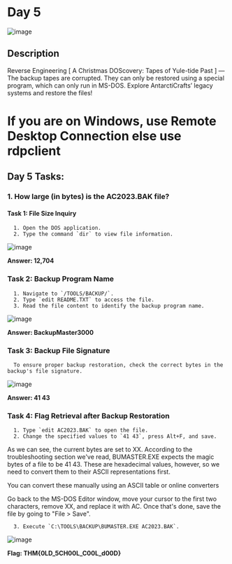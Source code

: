 # Day 5
![image](https://github.com/W4W1R3/Advent-Of-Cyber-2023-Walkthroughs/assets/57982315/8bdb8a7c-f3dd-4c66-9686-597f9b727428)

## Description

Reverse Engineering [ A Christmas DOScovery: Tapes of Yule-tide Past ] — The backup tapes are corrupted. 
They can only be restored using a special program, which can only run in MS-DOS. Explore AntarctiCrafts’ legacy systems and restore the files!

<h1>If you are on Windows, use Remote Desktop Connection else use rdpclient</h1>

## Day 5 Tasks:

### 1. How large (in bytes) is the AC2023.BAK file?

#### Task 1: File Size Inquiry

      1. Open the DOS application.
      2. Type the command `dir` to view file information.


![image](https://github.com/W4W1R3/Advent-Of-Cyber-2023-Walkthroughs/assets/57982315/e6fac3d0-818d-4251-a08d-0de873aa2c0a)

   
**Answer: 12,704**

### Task 2: Backup Program Name

      1. Navigate to `/TOOLS/BACKUP/`.
      2. Type `edit README.TXT` to access the file.
      3. Read the file content to identify the backup program name.

![image](https://github.com/W4W1R3/Advent-Of-Cyber-2023-Walkthroughs/assets/57982315/75c9c193-3175-4f3b-be50-089f21178e09)


**Answer: BackupMaster3000**

### Task 3: Backup File Signature

      To ensure proper backup restoration, check the correct bytes in the backup's file signature.

 ![image](https://github.com/W4W1R3/Advent-Of-Cyber-2023-Walkthroughs/assets/57982315/a8f5f78d-0bca-4ceb-b34e-fbd2ae1e7c61)


**Answer: 41 43**

### Task 4: Flag Retrieval after Backup Restoration

      1. Type `edit AC2023.BAK` to open the file.
      2. Change the specified values to `41 43`, press Alt+F, and save.

As we can see, the current bytes are set to XX. According to the troubleshooting section we've read, BUMASTER.EXE expects the magic bytes of a file to be 41 43. 
These are hexadecimal values, however, so we need to convert them to their ASCII representations first.

You can convert these manually using an ASCII table or online converters

Go back to the MS-DOS Editor window, move your cursor to the first two characters, remove XX, and replace it with AC. Once that's done, save the file by going to "File > Save".

      3. Execute `C:\TOOLS\BACKUP\BUMASTER.EXE AC2023.BAK`.

![image](https://github.com/W4W1R3/Advent-Of-Cyber-2023-Walkthroughs/assets/57982315/4910f68a-d84b-4ec9-ac1e-bda3f599e41c)

**Flag: THM{0LD_5CH00L_C00L_d00D}**
